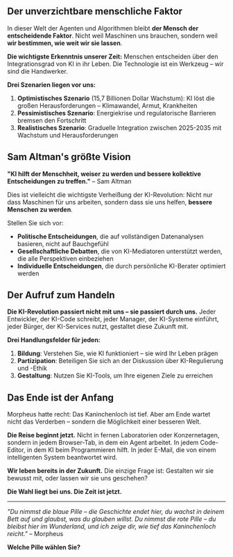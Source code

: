## Der unverzichtbare menschliche Faktor

In dieser Welt der Agenten und Algorithmen bleibt **der Mensch der entscheidende Faktor**. Nicht weil Maschinen uns brauchen, sondern weil **wir bestimmen, wie weit wir sie lassen**.

**Die wichtigste Erkenntnis unserer Zeit:** Menschen entscheiden über den Integrationsgrad von KI in ihr Leben. Die Technologie ist ein Werkzeug – wir sind die Handwerker.

**Drei Szenarien liegen vor uns:**

1. **Optimistisches Szenario** (15,7 Billionen Dollar Wachstum): KI löst die großen Herausforderungen – Klimawandel, Armut, Krankheiten
2. **Pessimistisches Szenario**: Energiekrise und regulatorische Barrieren bremsen den Fortschritt
3. **Realistisches Szenario**: Graduelle Integration zwischen 2025-2035 mit Wachstum und Herausforderungen

## Sam Altman's größte Vision

**"KI hilft der Menschheit, weiser zu werden und bessere kollektive Entscheidungen zu treffen."** – Sam Altman

Dies ist vielleicht die wichtigste Verheißung der KI-Revolution: Nicht nur dass Maschinen für uns arbeiten, sondern dass sie uns helfen, **bessere Menschen zu werden**.

Stellen Sie sich vor:
- **Politische Entscheidungen**, die auf vollständigen Datenanalysen basieren, nicht auf Bauchgefühl
- **Gesellschaftliche Debatten**, die von KI-Mediatoren unterstützt werden, die alle Perspektiven einbeziehen
- **Individuelle Entscheidungen**, die durch persönliche KI-Berater optimiert werden

## Der Aufruf zum Handeln

**Die KI-Revolution passiert nicht mit uns – sie passiert durch uns.** Jeder Entwickler, der KI-Code schreibt, jeder Manager, der KI-Systeme einführt, jeder Bürger, der KI-Services nutzt, gestaltet diese Zukunft mit.

**Drei Handlungsfelder für jeden:**

1. **Bildung**: Verstehen Sie, wie KI funktioniert – sie wird Ihr Leben prägen
2. **Partizipation**: Beteiligen Sie sich an der Diskussion über KI-Regulierung und -Ethik  
3. **Gestaltung**: Nutzen Sie KI-Tools, um Ihre eigenen Ziele zu erreichen

## Das Ende ist der Anfang

Morpheus hatte recht: Das Kaninchenloch ist tief. Aber am Ende wartet nicht das Verderben – sondern die Möglichkeit einer besseren Welt.

**Die Reise beginnt jetzt.** Nicht in fernen Laboratorien oder Konzernetagen, sondern in jedem Browser-Tab, in dem ein Agent arbeitet. In jedem Code-Editor, in dem KI beim Programmieren hilft. In jeder E-Mail, die von einem intelligenten System beantwortet wird.

**Wir leben bereits in der Zukunft.** Die einzige Frage ist: Gestalten wir sie bewusst mit, oder lassen wir sie uns geschehen?

**Die Wahl liegt bei uns. Die Zeit ist jetzt.**

---

*"Du nimmst die blaue Pille – die Geschichte endet hier, du wachst in deinem Bett auf und glaubst, was du glauben willst. Du nimmst die rote Pille – du bleibst hier im Wunderland, und ich zeige dir, wie tief das Kaninchenloch reicht."* – Morpheus

**Welche Pille wählen Sie?**